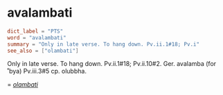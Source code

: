 # avalambati

``` toml
dict_label = "PTS"
word = "avalambati"
summary = "Only in late verse. To hang down. Pv.ii.1#18; Pv.i"
see_also = ["olambati"]
```

Only in late verse. To hang down. Pv.ii.1#18; Pv.ii.10#2. Ger. avalamba (for ˚bya) Pv.iii.3#5 cp. olubbha.

= *[olambati](olambati.md)*

